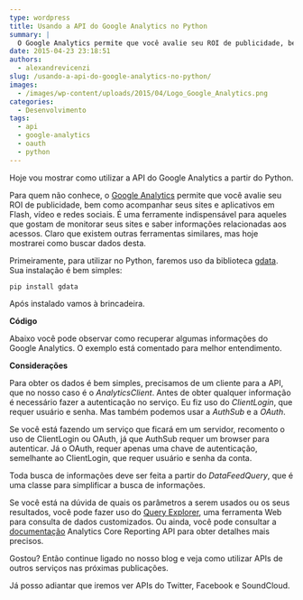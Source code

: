 ```yaml
---
type: wordpress
title: Usando a API do Google Analytics no Python
summary: |
  O Google Analytics permite que você avalie seu ROI de publicidade, bem como acompanhar seus sites e aplicativos em Flash, vídeo e redes sociais. É uma ferramente indispensável para aqueles que gostam de monitorar seus sites e saber informações relacionadas aos acessos. Claro que existem outras ferramentas similares, mas hoje mostrarei como buscar dados desta.
date: 2015-04-23 23:18:51
authors:
  - alexandrevicenzi
slug: /usando-a-api-do-google-analytics-no-python/
images:
  - /images/wp-content/uploads/2015/04/Logo_Google_Analytics.png
categories:
  - Desenvolvimento
tags:
  - api
  - google-analytics
  - oauth
  - python
---
```


Hoje vou mostrar como utilizar a API do Google Analytics a partir do Python.

Para quem não conhece, o <a href="http://www.google.com/intl/pt-BR/analytics/" target="_blank">Google Analytics</a> permite que você avalie seu ROI de publicidade, bem como acompanhar seus sites e aplicativos em Flash, vídeo e redes sociais. É uma ferramente indispensável para aqueles que gostam de monitorar seus sites e saber informações relacionadas aos acessos. Claro que existem outras ferramentas similares, mas hoje mostrarei como buscar dados desta.

Primeiramente, para utilizar no Python, faremos uso da biblioteca <a href="https://github.com/google/gdata-python-client" target="_blank">gdata</a>. Sua instalação é bem simples:

<code>pip install gdata</code>

Após instalado vamos à brincadeira.

<strong>Código</strong>

Abaixo você pode observar como recuperar algumas informações do Google Analytics. O exemplo está comentado para melhor entendimento.

<script type='text/javascript' src='//gistfy-app.herokuapp.com/github/butecoopensource/apis/google/ga.py'></script>

<strong>Considerações</strong>

Para obter os dados é bem simples, precisamos de um cliente para a API, que no nosso caso é o <em>AnalyticsClient</em>. Antes de obter qualquer informação é necessário fazer a autenticação no serviço. Eu fiz uso do <em>ClientLogin</em>, que requer usuário e senha. Mas também podemos usar a <em>AuthSub</em> e a <em>OAuth</em>.

Se você está fazendo um serviço que ficará em um servidor, recomento o uso de ClientLogin ou OAuth, já que AuthSub requer um browser para autenticar. Já o OAuth, requer apenas uma chave de autenticação, semelhante ao ClientLogin, que requer usuário e senha da conta.

Toda busca de informações deve ser feita a partir do <em>DataFeedQuery</em>, que é uma classe para simplificar a busca de informações.

Se você está na dúvida de quais os parâmetros a serem usados ou os seus resultados, você pode fazer uso do <a href="https://ga-dev-tools.appspot.com/query-explorer/" target="_blank">Query Explorer</a>, uma ferramenta Web para consulta de dados customizados. Ou ainda, você pode consultar a <a href="https://developers.google.com/analytics/devguides/reporting/core/v3/" target="_blank">documentação</a> Analytics Core Reporting API para obter detalhes mais precisos.

Gostou? Então continue ligado no nosso blog e veja como utilizar APIs de outros serviços nas próximas publicações.

Já posso adiantar que iremos ver APIs do Twitter, Facebook e SoundCloud.